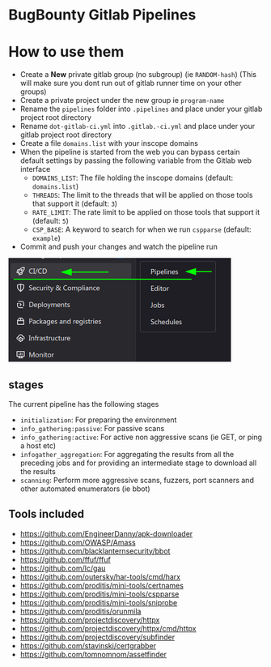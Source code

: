 # BugBounty Gitlab Pipelines

# How to use them
* Create a **New** private gitlab group (no subgroup) (ie `RANDOM-hash`) (This will make sure you dont run out of gitlab runner time on your other groups)
* Create a private project under the new group ie `program-name`
* Rename the `pipelines` folder into `.pipelines` and place under your gitlab project root directory
* Rename `dot-gitlab-ci.yml` into `.gitlab.-ci.yml` and place under your gitlab project root directory
* Create a file `domains.list` with your inscope domains
* When the pipeline is started from the web you can bypass certain default settings by passing the following variable from the Gitlab web interface
  * `DOMAINS_LIST`: The file holding the inscope domains (default: `domains.list`)
  * `THREADS`: The limit to the threads that will be applied on those tools that support it (default: `3`)
  * `RATE_LIMIT`: The rate limit to be applied on those tools that support it (default: `5`)
  * `CSP_BASE`: A keyword to search for when we run `cspparse` (default: `example`)
* Commit and push your changes and watch the pipeline run

![Gitlab CICD => Pipelines](../images/gitlab-cicd-piplines.png)

## stages
The current pipeline has the following stages
  - `initialization`: For preparing the environment
  - `info_gathering:passive`: For passive scans
  - `info_gathering:active`: For active non aggressive scans (ie GET, or ping a host etc)
  - `infogather_aggregation`: For aggregating the results from all the preceding jobs and for providing an intermediate stage to download all the results
  - `scanning`: Perform more aggressive scans, fuzzers, port scanners and other automated enumerators (ie bbot)

## Tools included
* https://github.com/EngineerDanny/apk-downloader
* https://github.com/OWASP/Amass
* https://github.com/blacklanternsecurity/bbot
* https://github.com/ffuf/ffuf
* https://github.com/lc/gau
* https://github.com/outersky/har-tools/cmd/harx
* https://github.com/proditis/mini-tools/certnames
* https://github.com/proditis/mini-tools/cspparse
* https://github.com/proditis/mini-tools/sniprobe
* https://github.com/proditis/orunmila
* https://github.com/projectdiscovery/httpx
* https://github.com/projectdiscovery/httpx/cmd/httpx
* https://github.com/projectdiscovery/subfinder
* https://github.com/stavinski/certgrabber
* https://github.com/tomnomnom/assetfinder